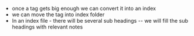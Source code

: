 - once a tag gets big enough we can convert it into an index 
- we can move the tag into index folder 
- In an index file - there will be several sub headings -- we will fill the sub headings with relevant notes
